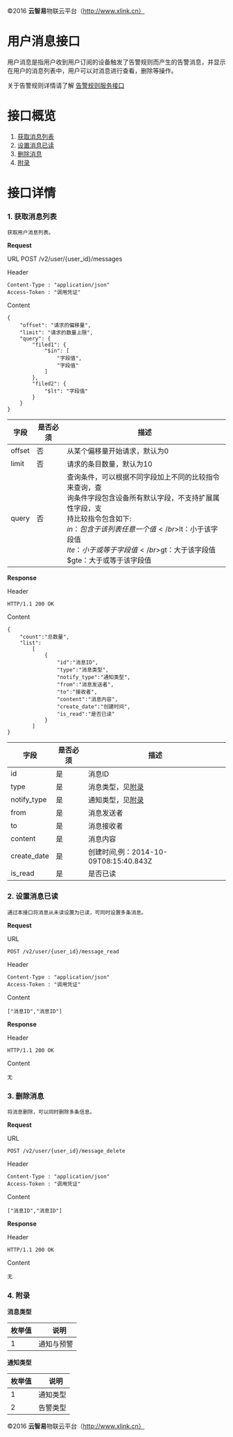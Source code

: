 ©2016  **云智易**物联云平台（http://www.xlink.cn）



# 用户消息接口

用户消息是指用户收到用户订阅的设备触发了告警规则而产生的告警消息，并显示在用户的消息列表中，用户可以对消息进行查看，删除等操作。

关于告警规则详情请了解 [告警规则服务接口](https://github.com/xlink-corp/xlink-sdk/blob/master/%E7%89%A9%E8%81%94%E5%B9%B3%E5%8F%B0%E7%AE%A1%E7%90%86%E6%8E%A5%E5%8F%A3%E6%96%87%E6%A1%A3/%E5%91%8A%E8%AD%A6%E6%9C%8D%E5%8A%A1%E6%8E%A5%E5%8F%A3.md)

# **接口概览**

1. [获取消息列表](#message_list)
2. [设置消息已读](#message_read)
3. [删除消息](#message_delete)
4. [附录](#appendix)


# **接口详情**

### **<a name="message_list">1. 获取消息列表</a>**

	获取用户消息列表。

**Request**

URL
	POST /v2/user/{user_id}/messages

Header

	Content-Type : "application/json"
	Access-Token : "调用凭证"

Content

	{
	    "offset": "请求的偏移量",
	    "limit": "请求的数量上限",
	    "query": {
	        "filed1": {
	            "$in": [
	                "字段值",
	                "字段值"
	            ]
	        },
	        "filed2": {
	            "$lt": "字段值"
	        }
	    }
	}


字段 | 是否必须 | 描述
---- | ---- | ----
offset | 否 | 从某个偏移量开始请求，默认为0 
limit | 否 | 请求的条目数量，默认为10
query | 否 | 查询条件，可以根据不同字段加上不同的比较指令来查询，查</br>询条件字段包含设备所有默认字段，不支持扩展属性字段，支</br>持比较指令包含如下:</br>$in：包含于该列表任意一个值</br>$lt：小于该字段值</br>$lte：小于或等于字段值</br>$gt：大于该字段值</br>$gte：大于或等于该字段值


**Response**

Header
	
	HTTP/1.1 200 OK

Content

	{
	    "count":"总数量",
	    "list":
	        [
	            {
	                "id":"消息ID",
	                "type":"消息类型",
	                "notify_type":"通知类型",
	                "from":"消息发送者",
	                "to":"接收者",
	                "content":"消息内容",
	                "create_date":"创建时间",
	                "is_read":"是否已读"
	            }
	        ]
	}

字段 | 是否必须 | 描述
---- | ---- | ----
id | 是 | 消息ID
type | 是 | 消息类型，见[附录](#appendix)
notify_type | 是 | 通知类型，见[附录](#appendix)
from | 是 | 消息发送者
to | 是 | 消息接收者
content | 是 | 消息内容 
create_date | 是 | 创建时间,例：2014-10-09T08:15:40.843Z
is_read | 是 | 是否已读


### **<a name="message_read">2. 设置消息已读</a>**

	通过本接口将消息从未读设置为已读，可同时设置多条消息。

**Request**

URL

	POST /v2/user/{user_id}/message_read

Header

	Content-Type : "application/json"
	Access-Token : "调用凭证"

Content

	["消息ID","消息ID"]

**Response**

Header

	HTTP/1.1 200 OK

Content
	
	无


### **<a name="message_delete">3. 删除消息</a>**

	将消息删除，可以同时删除多条信息。

**Request**

URL

	POST /v2/user/{user_id}/message_delete
	
Header

	Content-Type : "application/json"
	Access-Token : "调用凭证"

Content

	["消息ID","消息ID"]

**Response**

Header

	HTTP/1.1 200 OK	

Content

	无

### **<a name="appendix">4. 附录</a>**

**消息类型**

枚举值 |　说明
---- | ---- 
1 | 通知与预警

**通知类型**

枚举值 |　说明
---- | ----
1 | 通知类型
2 | 告警类型


©2016  **云智易**物联云平台（http://www.xlink.cn）
